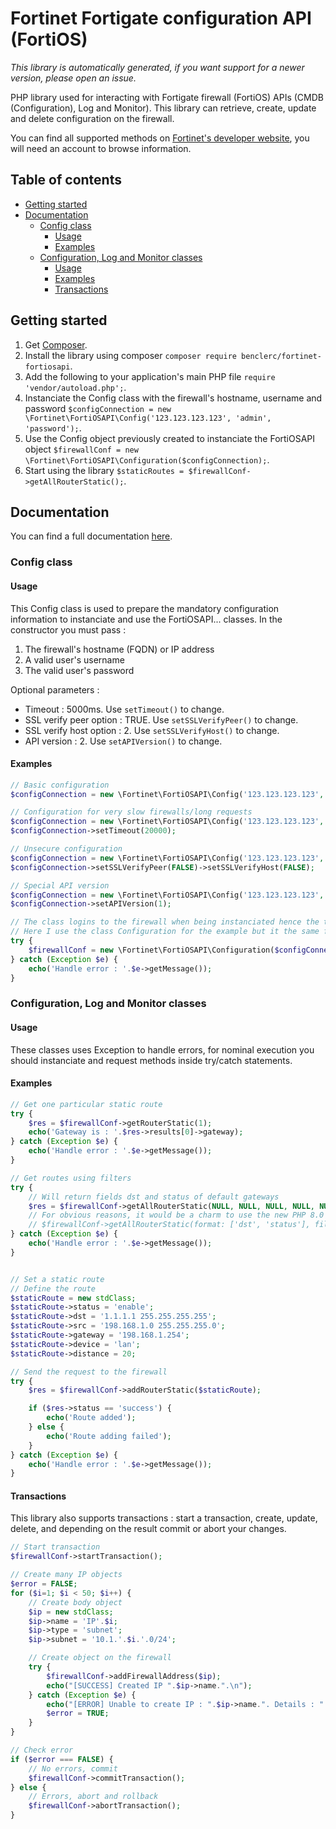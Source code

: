 # Fortinet Fortigate configuration API (FortiOS)

_This library is automatically generated, if you want support for a newer version, please open an issue._

PHP library used for interacting with Fortigate firewall (FortiOS) APIs (CMDB (Configuration), Log and Monitor). This library can retrieve, create, update and delete configuration on the firewall.

You can find all supported methods on [Fortinet's developer website](https://fndn.fortinet.net/index.php?/fortiapi/1-fortios/), you will need an account to browse information.

## Table of contents

<!--ts-->
   * [Getting started](#getting-started)
   * [Documentation](#documentation)
	  * [Config class](#config-class)
		 * [Usage](#usage)
		 * [Examples](#examples)
	  * [Configuration, Log and Monitor classes](#configuration-log-and-monitor-classes)
		 * [Usage](#usage)
		 * [Examples](#examples-1)
		 * [Transactions](#transactions)
<!--te-->

## Getting started

1. Get [Composer](http://getcomposer.org/).
2. Install the library using composer `composer require benclerc/fortinet-fortiosapi`.
3. Add the following to your application's main PHP file `require 'vendor/autoload.php';`.
4. Instanciate the Config class with the firewall's hostname, username and password `$configConnection = new \Fortinet\FortiOSAPI\Config('123.123.123.123', 'admin', 'password');`.
5. Use the Config object previously created to instanciate the FortiOSAPI object `$firewallConf = new \Fortinet\FortiOSAPI\Configuration($configConnection);`.
6. Start using the library `$staticRoutes = $firewallConf->getAllRouterStatic();`.

## Documentation

You can find a full documentation [here](https://benclerc.github.io/Fortinet-FortiOSAPI/).

### Config class

#### Usage

This Config class is used to prepare the mandatory configuration information to instanciate and use the FortiOSAPI... classes. In the constructor you must pass :

1. The firewall's hostname (FQDN) or IP address
2. A valid user's username
3. The valid user's password

Optional parameters :

* Timeout : 5000ms. Use `setTimeout()` to change.
* SSL verify peer option : TRUE. Use `setSSLVerifyPeer()` to change.
* SSL verify host option : 2. Use `setSSLVerifyHost()` to change.
* API version : 2. Use `setAPIVersion()` to change.

#### Examples

```php
// Basic configuration
$configConnection = new \Fortinet\FortiOSAPI\Config('123.123.123.123', 'admin', 'password');

// Configuration for very slow firewalls/long requests
$configConnection = new \Fortinet\FortiOSAPI\Config('123.123.123.123', 'admin', 'password');
$configConnection->setTimeout(20000);

// Unsecure configuration
$configConnection = new \Fortinet\FortiOSAPI\Config('123.123.123.123', 'admin', 'password');
$configConnection->setSSLVerifyPeer(FALSE)->setSSLVerifyHost(FALSE);

// Special API version
$configConnection = new \Fortinet\FortiOSAPI\Config('123.123.123.123', 'admin', 'password');
$configConnection->setAPIVersion(1);

// The class logins to the firewall when being instanciated hence the try/catch statement.
// Here I use the class Configuration for the example but it the same for Log and Monitor classes.
try {
	$firewallConf = new \Fortinet\FortiOSAPI\Configuration($configConnection);
} catch (Exception $e) {
	echo('Handle error : '.$e->getMessage());
}
```

### Configuration, Log and Monitor classes

#### Usage

These classes uses Exception to handle errors, for nominal execution you should instanciate and request methods inside try/catch statements.

#### Examples

```php
// Get one particular static route
try {
	$res = $firewallConf->getRouterStatic(1);
	echo('Gateway is : '.$res->results[0]->gateway);
} catch (Exception $e) {
	echo('Handle error : '.$e->getMessage());
}

// Get routes using filters
try {
	// Will return fields dst and status of default gateways
	$res = $firewallConf->getAllRouterStatic(NULL, NULL, NULL, NULL, NULL, NULL, ['dst', 'status'], ['dst==0.0.0.0 0.0.0.0']);
	// For obvious reasons, it would be a charm to use the new PHP 8.0 syntax to call the method :
	// $firewallConf->getAllRouterStatic(format: ['dst', 'status'], filter: ['dst==0.0.0.0 0.0.0.0'])
} catch (Exception $e) {
	echo('Handle error : '.$e->getMessage());
}


// Set a static route
// Define the route
$staticRoute = new stdClass;
$staticRoute->status = 'enable';
$staticRoute->dst = '1.1.1.1 255.255.255.255';
$staticRoute->src = '198.168.1.0 255.255.255.0';
$staticRoute->gateway = '198.168.1.254';
$staticRoute->device = 'lan';
$staticRoute->distance = 20;

// Send the request to the firewall
try {
	$res = $firewallConf->addRouterStatic($staticRoute);

	if ($res->status == 'success') {
		echo('Route added');
	} else {
		echo('Route adding failed');
	}
} catch (Exception $e) {
	echo('Handle error : '.$e->getMessage());
}
```

#### Transactions

This library also supports transactions : start a transaction, create, update, delete, and depending on the result commit or abort your changes.

```php
// Start transaction
$firewallConf->startTransaction();

// Create many IP objects
$error = FALSE;
for ($i=1; $i < 50; $i++) {
	// Create body object
	$ip = new stdClass;
	$ip->name = 'IP'.$i;
	$ip->type = 'subnet';
	$ip->subnet = '10.1.'.$i.'.0/24';

	// Create object on the firewall
	try {
		$firewallConf->addFirewallAddress($ip);
		echo("[SUCCESS] Created IP ".$ip->name.".\n");
	} catch (Exception $e) {
		echo("[ERROR] Unable to create IP : ".$ip->name.". Details : ".$e->getMessage()."\n");
		$error = TRUE;
	}
}

// Check error
if ($error === FALSE) {
	// No errors, commit
	$firewallConf->commitTransaction();
} else {
	// Errors, abort and rollback
	$firewallConf->abortTransaction();
}
```

